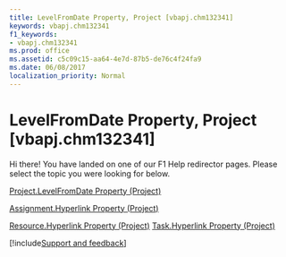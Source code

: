 ```yaml
---
title: LevelFromDate Property, Project [vbapj.chm132341]
keywords: vbapj.chm132341
f1_keywords:
- vbapj.chm132341
ms.prod: office
ms.assetid: c5c09c15-aa64-4e7d-87b5-de76c4f24fa9
ms.date: 06/08/2017
localization_priority: Normal
---
```



# LevelFromDate Property, Project [vbapj.chm132341]

Hi there! You have landed on one of our F1 Help redirector pages. Please select the topic you were looking for below.

[Project.LevelFromDate Property (Project)](http://msdn.microsoft.com/library/19e29259-de9d-9e8a-b724-129839dca23b%28Office.15%29.aspx)

[Assignment.Hyperlink Property (Project)](http://msdn.microsoft.com/library/00c0d49f-7888-8f1f-42cf-380caf6dd672%28Office.15%29.aspx)

[Resource.Hyperlink Property (Project)](http://msdn.microsoft.com/library/6ca08bee-46a8-9da3-29db-54d05cfe33ce%28Office.15%29.aspx)
[Task.Hyperlink Property (Project)](http://msdn.microsoft.com/library/72138942-5e4b-3fe5-abd1-f907b2ee315d%28Office.15%29.aspx)

[!include[Support and feedback](~/includes/feedback-boilerplate.md)]